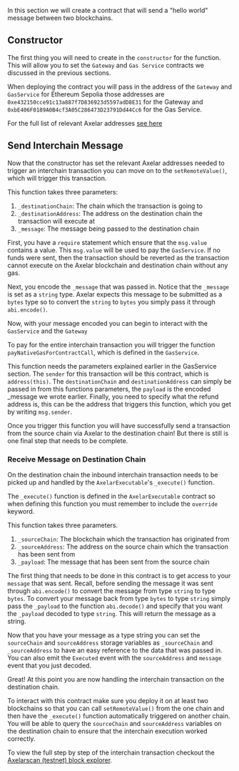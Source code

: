 In this section we will create a contract that will send a "hello world" message between two blockchains.

## Constructor

The first thing you will need to create in the `constructor` for the function. This will allow you to set the `Gateway` and `Gas Service` contracts we discussed in the previous sections.

When deploying the contract you will pass in the address of the `Gateway` and `GasService` for Ethereum Sepolia those addresses are `0xe432150cce91c13a887f7D836923d5597adD8E31` for the Gateway and `0xbE406F0189A0B4cf3A05C286473D23791Dd44Cc6` for the Gas Service.

For the full list of relevant Axelar addresses <a href="https://docs.axelar.dev/resources/contract-addresses/testnet" target="_blank">see here</a>

## Send Interchain Message

Now that the constructor has set the relevant Axelar addresses needed to trigger an interchain transaction you can move on to the `setRemoteValue()`, which will trigger this transaction.

This function takes three parameters:

1. `_destinationChain`: The chain which the transaction is going to
2. `_destinationAddress`: The address on the destination chain the transaction will execute at
3. `_message`: The message being passed to the destination chain

First, you have a `require` statement which ensure that the `msg.value` contains a value. This `msg.value` will be used to pay the `GasService`. If no funds were sent, then the transaction should be reverted as the transaction cannot execute on the Axelar blockchain and destination chain without any gas.

Next, you encode the `_message` that was passed in. Notice that the `_message` is set as a `string` type. Axelar expects this message to be submitted as a `bytes` type so to convert the `string` to `bytes` you simply pass it through `abi.encode()`.

Now, with your message encoded you can begin to interact with the `GasService` and the `Gateway`

To pay for the entire interchain transaction you will trigger the function `payNativeGasForContractCall`, which is defined in the `GasService`.

This function needs the parameters explained earlier in the GasService section. The `sender` for this transaction will be this contract, which is `address(this)`. The `destinationChain` and `destinationAddress` can simply be passed in from this functions parameters, the `payload` is the encoded \_message we wrote earlier. Finally, you need to specify what the refund address is, this can be the address that triggers this function, which you get by writing `msg.sender`.

Once you trigger this function you will have successfully send a transaction from the source chain via Axelar to the destination chain! But there is still is one final step that needs to be complete.

### Receive Message on Destination Chain

On the destination chain the inbound interchain transaction needs to be picked up and handled by the `AxelarExecutable`'s `_execute()` function.

The `_execute()` function is defined in the `AxelarExecutable` contract so when defining this function you must remember to include the `override` keyword.

This function takes three parameters.

1. `_sourceChain`: The blockchain which the transaction has originated from
2. `_sourceAddress`: The address on the source chain which the transaction has been sent from
3. `_payload`: The message that has been sent from the source chain

The first thing that needs to be done in this contract is to get access to your `message` that was sent. Recall, before sending the message it was sent through `abi.encode()` to convert the message from type `string` to type `bytes`. To convert your message back from type `bytes` to type `string` simply pass the `_payload` to the function `abi.decode()` and specify that you want the `_payload` decoded to type `string`. This will return the message as a string.

Now that you have your message as a type string you can set the `sourceChain` and `sourceAddress` storage variables as `_sourceChain` and `_sourceAddress` to have an easy reference to the data that was passed in. You can also emit the `Executed` event with the `sourceAddress` and `message` event that you just decoded.

Great! At this point you are now handling the interchain transaction on the destination chain.

To interact with this contract make sure you deploy it on at least two blockchains so that you can call `setRemoteValue()` from the one chain and then have the `_execute()` function automatically triggered on another chain. You will be able to query the `sourceChain` and `sourceAddress` variables on the destination chain to ensure that the interchain execution worked correctly.

To view the full step by step of the interchain transaction checkout the <a href="https://testnet.axelarscan.io" target="_blank">Axelarscan (testnet) block explorer</a>.
